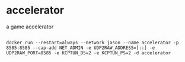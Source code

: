 # accelerator
a game accelerator


```shell

docker run --restart=always --network jason --name accelerator -p 8585:8585 --cap-add NET_ADMIN -e UDP2RAW_ADDRESS=[::] -e UDP2RAW_PORT=8585 -e KCPTUN_DS=2 -e KCPTUN_PS=2 -d accelerator

```
